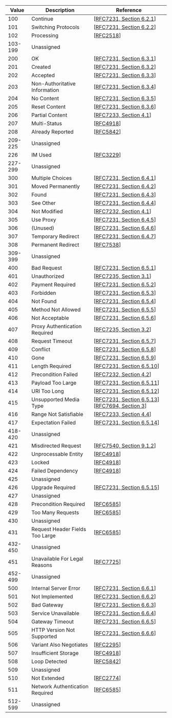 | Value  | Description  | Reference |
| --- | --- | --- |
| 100 | Continue | [[RFC7231, Section 6.2.1](http://www.iana.org/go/rfc7231)] |
| 101 | Switching Protocols | [[RFC7231, Section 6.2.2](http://www.iana.org/go/rfc7231)] |
| 102 | Processing | [[RFC2518](http://www.iana.org/go/rfc2518)] |
| 103-199 | Unassigned |
| 200 | OK | [[RFC7231, Section 6.3.1](http://www.iana.org/go/rfc7231)] |
| 201 | Created | [[RFC7231, Section 6.3.2](http://www.iana.org/go/rfc7231)] |
| 202 | Accepted | [[RFC7231, Section 6.3.3](http://www.iana.org/go/rfc7231)] |
| 203 | Non-Authoritative Information | [[RFC7231, Section 6.3.4](http://www.iana.org/go/rfc7231)] |
| 204 | No Content | [[RFC7231, Section 6.3.5](http://www.iana.org/go/rfc7231)] |
| 205 | Reset Content | [[RFC7231, Section 6.3.6](http://www.iana.org/go/rfc7231)] |
| 206 | Partial Content | [[RFC7233, Section 4.1](http://www.iana.org/go/rfc7233)] |
| 207 | Multi-Status | [[RFC4918](http://www.iana.org/go/rfc4918)] |
| 208 | Already Reported | [[RFC5842](http://www.iana.org/go/rfc5842)] |
| 209-225 | Unassigned |
| 226 | IM Used | [[RFC3229](http://www.iana.org/go/rfc3229)] |
| 227-299 | Unassigned |
| 300 | Multiple Choices | [[RFC7231, Section 6.4.1](http://www.iana.org/go/rfc7231)] |
| 301 | Moved Permanently | [[RFC7231, Section 6.4.2](http://www.iana.org/go/rfc7231)] |
| 302 | Found | [[RFC7231, Section 6.4.3](http://www.iana.org/go/rfc7231)] |
| 303 | See Other | [[RFC7231, Section 6.4.4](http://www.iana.org/go/rfc7231)] |
| 304 | Not Modified | [[RFC7232, Section 4.1](http://www.iana.org/go/rfc7232)] |
| 305 | Use Proxy | [[RFC7231, Section 6.4.5](http://www.iana.org/go/rfc7231)] |
| 306 | (Unused) | [[RFC7231, Section 6.4.6](http://www.iana.org/go/rfc7231)] |
| 307 | Temporary Redirect | [[RFC7231, Section 6.4.7](http://www.iana.org/go/rfc7231)] |
| 308 | Permanent Redirect | [[RFC7538](http://www.iana.org/go/rfc7538)] |
| 309-399 | Unassigned |
| 400 | Bad Request | [[RFC7231, Section 6.5.1](http://www.iana.org/go/rfc7231)] |
| 401 | Unauthorized | [[RFC7235, Section 3.1](http://www.iana.org/go/rfc7235)] |
| 402 | Payment Required | [[RFC7231, Section 6.5.2](http://www.iana.org/go/rfc7231)] |
| 403 | Forbidden | [[RFC7231, Section 6.5.3](http://www.iana.org/go/rfc7231)] |
| 404 | Not Found | [[RFC7231, Section 6.5.4](http://www.iana.org/go/rfc7231)] |
| 405 | Method Not Allowed | [[RFC7231, Section 6.5.5](http://www.iana.org/go/rfc7231)] |
| 406 | Not Acceptable | [[RFC7231, Section 6.5.6](http://www.iana.org/go/rfc7231)] |
| 407 | Proxy Authentication Required | [[RFC7235, Section 3.2](http://www.iana.org/go/rfc7235)] |
| 408 | Request Timeout | [[RFC7231, Section 6.5.7](http://www.iana.org/go/rfc7231)] |
| 409 | Conflict | [[RFC7231, Section 6.5.8](http://www.iana.org/go/rfc7231)] |
| 410 | Gone | [[RFC7231, Section 6.5.9](http://www.iana.org/go/rfc7231)] |
| 411 | Length Required | [[RFC7231, Section 6.5.10](http://www.iana.org/go/rfc7231)] |
| 412 | Precondition Failed | [[RFC7232, Section 4.2](http://www.iana.org/go/rfc7232)] |
| 413 | Payload Too Large | [[RFC7231, Section 6.5.11](http://www.iana.org/go/rfc7231)] |
| 414 | URI Too Long | [[RFC7231, Section 6.5.12](http://www.iana.org/go/rfc7231)] |
| 415 | Unsupported Media Type | [[RFC7231, Section 6.5.13](http://www.iana.org/go/rfc7231)][[RFC7694, Section 3](http://www.iana.org/go/rfc7694)] |
| 416 | Range Not Satisfiable | [[RFC7233, Section 4.4](http://www.iana.org/go/rfc7233)] |
| 417 | Expectation Failed | [[RFC7231, Section 6.5.14](http://www.iana.org/go/rfc7231)] |
| 418-420 | Unassigned |
| 421 | Misdirected Request | [[RFC7540, Section 9.1.2](http://www.iana.org/go/rfc7540)] |
| 422 | Unprocessable Entity | [[RFC4918](http://www.iana.org/go/rfc4918)] |
| 423 | Locked | [[RFC4918](http://www.iana.org/go/rfc4918)] |
| 424 | Failed Dependency | [[RFC4918](http://www.iana.org/go/rfc4918)] |
| 425 | Unassigned |
| 426 | Upgrade Required | [[RFC7231, Section 6.5.15](http://www.iana.org/go/rfc7231)] |
| 427 | Unassigned |
| 428 | Precondition Required | [[RFC6585](http://www.iana.org/go/rfc6585)] |
| 429 | Too Many Requests | [[RFC6585](http://www.iana.org/go/rfc6585)] |
| 430 | Unassigned |
| 431 | Request Header Fields Too Large | [[RFC6585](http://www.iana.org/go/rfc6585)] |
| 432-450 | Unassigned |
| 451 | Unavailable For Legal Reasons | [[RFC7725](http://www.iana.org/go/rfc7725)] |
| 452-499 | Unassigned |
| 500 | Internal Server Error | [[RFC7231, Section 6.6.1](http://www.iana.org/go/rfc7231)] |
| 501 | Not Implemented | [[RFC7231, Section 6.6.2](http://www.iana.org/go/rfc7231)] |
| 502 | Bad Gateway | [[RFC7231, Section 6.6.3](http://www.iana.org/go/rfc7231)] |
| 503 | Service Unavailable | [[RFC7231, Section 6.6.4](http://www.iana.org/go/rfc7231)] |
| 504 | Gateway Timeout | [[RFC7231, Section 6.6.5](http://www.iana.org/go/rfc7231)] |
| 505 | HTTP Version Not Supported | [[RFC7231, Section 6.6.6](http://www.iana.org/go/rfc7231)] |
| 506 | Variant Also Negotiates | [[RFC2295](http://www.iana.org/go/rfc2295)] |
| 507 | Insufficient Storage | [[RFC4918](http://www.iana.org/go/rfc4918)] |
| 508 | Loop Detected | [[RFC5842](http://www.iana.org/go/rfc5842)] |
| 509 | Unassigned |
| 510 | Not Extended | [[RFC2774](http://www.iana.org/go/rfc2774)] |
| 511 | Network Authentication Required | [[RFC6585](http://www.iana.org/go/rfc6585)] |
| 512-599 | Unassigned |

